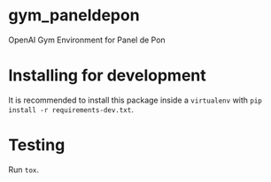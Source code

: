 # gym_paneldepon
OpenAI Gym Environment for Panel de Pon

# Installing for development
It is recommended to install this package inside a `virtualenv` with `pip install -r requirements-dev.txt`.

# Testing
Run `tox`.
